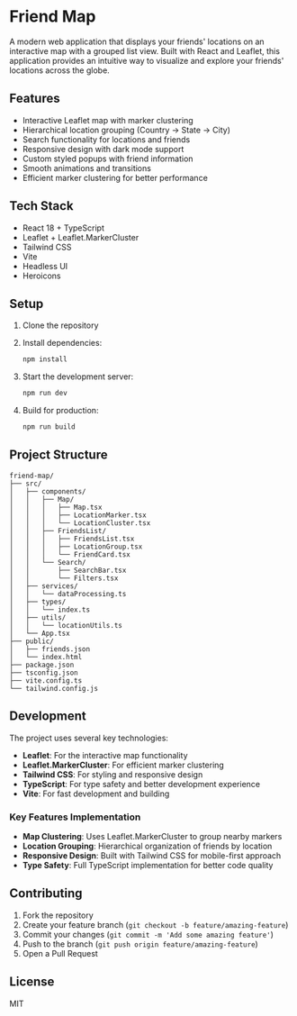 # Friend Map

A modern web application that displays your friends' locations on an interactive map with a grouped list view. Built with React and Leaflet, this application provides an intuitive way to visualize and explore your friends' locations across the globe.

## Features

- Interactive Leaflet map with marker clustering
- Hierarchical location grouping (Country -> State -> City)
- Search functionality for locations and friends
- Responsive design with dark mode support
- Custom styled popups with friend information
- Smooth animations and transitions
- Efficient marker clustering for better performance

## Tech Stack

- React 18 + TypeScript
- Leaflet + Leaflet.MarkerCluster
- Tailwind CSS
- Vite
- Headless UI
- Heroicons

## Setup

1. Clone the repository
2. Install dependencies:
   ```bash
   npm install
   ```

3. Start the development server:
   ```bash
   npm run dev
   ```

4. Build for production:
   ```bash
   npm run build
   ```

## Project Structure

```
friend-map/
├── src/
│   ├── components/
│   │   ├── Map/
│   │   │   ├── Map.tsx
│   │   │   ├── LocationMarker.tsx
│   │   │   └── LocationCluster.tsx
│   │   ├── FriendsList/
│   │   │   ├── FriendsList.tsx
│   │   │   ├── LocationGroup.tsx
│   │   │   └── FriendCard.tsx
│   │   └── Search/
│   │       ├── SearchBar.tsx
│   │       └── Filters.tsx
│   ├── services/
│   │   └── dataProcessing.ts
│   ├── types/
│   │   └── index.ts
│   ├── utils/
│   │   └── locationUtils.ts
│   └── App.tsx
├── public/
│   ├── friends.json
│   └── index.html
├── package.json
├── tsconfig.json
├── vite.config.ts
└── tailwind.config.js
```

## Development

The project uses several key technologies:

- **Leaflet**: For the interactive map functionality
- **Leaflet.MarkerCluster**: For efficient marker clustering
- **Tailwind CSS**: For styling and responsive design
- **TypeScript**: For type safety and better development experience
- **Vite**: For fast development and building

### Key Features Implementation

- **Map Clustering**: Uses Leaflet.MarkerCluster to group nearby markers
- **Location Grouping**: Hierarchical organization of friends by location
- **Responsive Design**: Built with Tailwind CSS for mobile-first approach
- **Type Safety**: Full TypeScript implementation for better code quality

## Contributing

1. Fork the repository
2. Create your feature branch (`git checkout -b feature/amazing-feature`)
3. Commit your changes (`git commit -m 'Add some amazing feature'`)
4. Push to the branch (`git push origin feature/amazing-feature`)
5. Open a Pull Request

## License

MIT 
